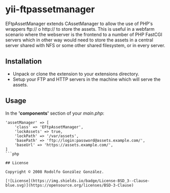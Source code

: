 # yii-ftpassetmanager

EFtpAssetManager extends CAssetManager to allow the use of PHP's wrappers 
ftp:// o http:// to store the assets. This is useful in a webfarm scenario
where the webserver is the frontend to a number of PHP FastCGI servers which
in other way would need to store the assets in a central server shared with
NFS or some other shared filesystem, or in every server.

## Installation

* Unpack or clone the extension to your extensions directory.
* Setup your FTP and HTTP servers in the machine which will serve the assets.

## Usage

In the **'components'** section of your *main.php*:

```
'assetManager' => [
    'class' => 'EFtpAssetManager',
    'lockAssets' => true,
    'lockPath' => '/var/assets',
    'basePath' => 'ftp://login:password@assets.example.com/',
    'baseUrl' => 'https://assets.example.com/',    
]
```php

## License

Copyright © 2008 Rodolfo González González.

[![License](https://img.shields.io/badge/License-BSD_3--Clause-blue.svg)](https://opensource.org/licenses/BSD-3-Clause)

